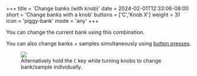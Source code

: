 +++
title = 'Change banks (with knob)'
date = 2024-02-01T12:33:06-08:00
short = 'Change banks with a knob'
buttons = ['C','Knob X']
weight = 31
icon = 'piggy-bank'
mode = 'any'
+++

You can change the current bank using this combination.

You can also change banks + samples simultaneously using [button presses](/#change-samples).


<figure class="imgcombo">
<img src="/img/change_samples2.webp">
<figcaption>Alternatively hold the <code>C</code> key while turning knobs to change bank/sample individually.</figcaption>
</figure>
